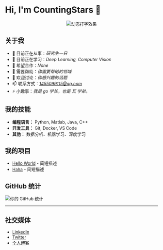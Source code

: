 # Hi, I'm CountingStars 👋

<!-- 标题和简介 -->
<div align="center">
  <img src="https://readme-typing-svg.vercel.app?font=Fira+Code&pause=1000&color=00FF00&width=435&lines=Hi+👋,+I'm+CountingStars;Welcome+to+my+GitHub!" alt="动态打字效果" />
</div>

## 关于我

- 🔭 目前正在从事：<em>研究生一只</em>
- 🌱 目前正在学习：<em>Deep Learning, Computer Vision</em>
- 👯 希望合作：<em>None</em>
- 🤔 需要帮助：<em>你需要帮助的领域</em>
- 💬 欢迎讨论：<em>你感兴趣的话题</em>
- 📫 联系方式：<em>1455099115@qq.com</em>
- ⚡ 小趣事：<em>我是 go 学长，也是 瓦 学弟。</em>

## 我的技能

- **编程语言：** Python, Matlab, Java, C++
- **开发工具：** Git, Docker, VS Code
- **其他：** 数据分析、机器学习、深度学习

## 我的项目

- [Hello World](项目链接) - 简短描述
- [Haha](项目链接) - 简短描述

## GitHub 统计

![你的 GitHub 统计](https://github-readme-stats.vercel.app/api?username=yourusername&show_icons=true&theme=radical)

---

## 社交媒体

- [LinkedIn](你的链接)
- [Twitter](你的链接)
- [个人博客](你的链接)
